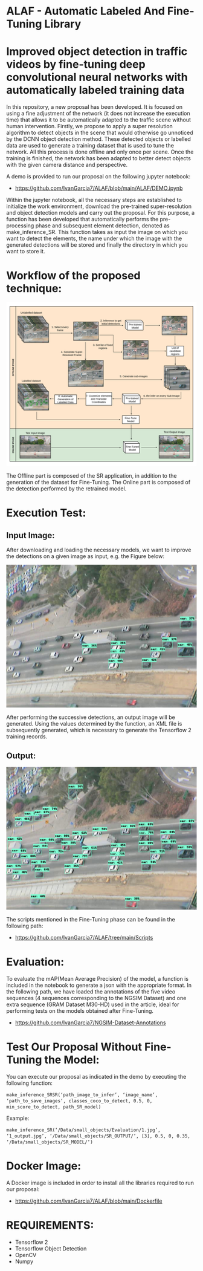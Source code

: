# ALAF - Automatic Labeled And Fine-Tuning Library

# Improved object detection in traffic videos by fine-tuning deep convolutional neural networks with automatically labeled training data

In this repository, a new proposal has been developed. It is focused on using a fine adjustment of the network (it does not increase the execution time) that allows it to be automatically adapted to the traffic scene without human intervention. Firstly, we propose to apply a super resolution algorithm to detect objects in the scene that would otherwise go unnoticed by the DCNN object detection method. These detected objects or labelled data are used to generate a training dataset that is used to tune the network. All this process is done offline and only once per scene. Once the training is finished, the network has been adapted to better detect objects with the given camera distance and perspective.


A demo is provided to run our proposal on the following jupyter notebook:

* https://github.com/IvanGarcia7/ALAF/blob/main/ALAF/DEMO.ipynb

Within the jupyter notebook, all the necessary steps are established to initialize the work environment, download the pre-trained super-resolution and object detection models and carry out the proposal. For this purpose, a function has been developed that automatically performs the pre-processing phase and subsequent element detection, denoted as make_inference_SR. This function takes as input the image on which you want to detect the elements, the name under which the image with the generated detections will be stored and finally the directory in which you want to store it.


# Workflow of the proposed technique:

![WORKFLOW](https://github.com/IvanGarcia7/ALAF/blob/main/Images/Diagram.png?raw=true)


The Offline part is composed of the SR application, in addition to the generation of the dataset for Fine-Tuning. The Online part is composed of the detection performed by the retrained model.


# Execution Test:

## Input Image:

After downloading and loading the necessary models, we want to improve the detections on a given image as input, e.g. the Figure below:

![INPUT IMAGE](https://github.com/IvanGarcia7/ALAF/blob/main/Images/RAW.jpg?raw=true)


After performing the successive detections, an output image will be generated. Using the values determined by the function, an XML file is subsequently generated, which is necessary to generate the Tensorflow 2 training records.

## Output:

![OUTPUT IMAGE](https://github.com/IvanGarcia7/ALAF/blob/main/Images/OURS.jpg?raw=true)


The scripts mentioned in the Fine-Tuning phase can be found in the following path:

* https://github.com/IvanGarcia7/ALAF/tree/main/Scripts


# Evaluation:

To evaluate the mAP(Mean Average Precision) of the model, a function is included in the notebook to generate a json with the appropriate format. In the following path, we have loaded the annotations of the five video sequences (4 sequences corresponding to the NGSIM Dataset) and one extra sequence (GRAM Dataset M30-HD) used in the article, ideal for performing tests on the models obtained after Fine-Tuning.

* https://github.com/IvanGarcia7/NGSIM-Dataset-Annotations


# Test Our Proposal Without Fine-Tuning the Model:


You can execute our proposal as indicated in the demo by executing the following function:

``` 
make_inference_SRSR(‘path_image_to_infer’, ‘image_name’, ‘path_to_save_images‘, classes_coco_to_detect, 0.5, 0, min_score_to_detect, path_SR_model)
```

Example:

```
make_inference_SR(‘/Data/small_objects/Evaluation/1.jpg’, ‘1_output.jpg’, ‘/Data/small_objects/SR_OUTPUT/‘, [3], 0.5, 0, 0.35, ‘/Data/small_objects/SR_MODEL/‘)
```

# Docker Image:

A Docker image is included in order to install all the libraries required to run our proposal:

* https://github.com/IvanGarcia7/ALAF/blob/main/Dockerfile

# REQUIREMENTS:

* Tensorflow 2
* Tensorflow Object Detection
* OpenCV
* Numpy




